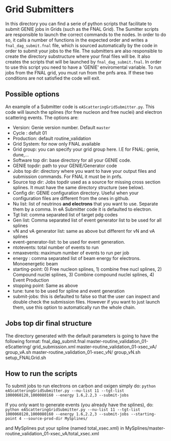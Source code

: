 # Grid Submitters 
In this directory you can find a serie of python scripts that facilitate to submit GENIE jobs in Grids (such as the FNAL Grid). The Sumitter scripts are responsible to launch the correct commands to the nodes. In order to do so, it calls a number of functions in the expected order and writes a `fnal_dag_submit.fnal` file, which is sourced automatically by the code in order to submit your jobs to the file. The submitters are also responsible to create the directory substructure where your final files will be. It also creates the scripts that will be launched by `fnal_dag_submit.fnal`. In order to use this script you need to have a 'GENIE' enviromental variable. To run jobs from the FNAL grid, you must run from the pnfs area. If these two conditions are not satisfied the code will exit.

## Possible options
An example of a Submitter code is `eAScatteringGridSubmitter.py`. This code will launch the splines (for free nucleon and free nuclei) and electron scattering events. The options are: 
- Version: Genie version number. Default `master`
- Cycle : defult 01
- Production: default routine_validation
- Grid System: for now only FNAL available
- Grid group: you can specify your grid group here. I.E for FNAL: genie, dune,...
- Software top dir: base directory for all your GENIE code. 
- GENIE topdir: path to your GENIE/Generator code
- Jobs top dir: directory where you want to have your output files and submission commands. For FNAL it must be in pnfs.
- Source top dir: Jobs topdir used as a source for missing cross section splines. It must have the same directory structure (see below). 
- Config dir: GENIE configuration directory. Useful when your configuration files are different from the ones in github. 
- Nu list: list of neutrinos **and electrons** that you want to use. Separate them by a comma. In eA Submitter code it is defaulted to electron.
- Tgt list: comma separated list of target pdg codes
- Gen list: Comma separated list of event generator list to be used for all splines
- vN and vA generator list: same as above but different for vN and vA splines
- event-generator-list: to be used for event generation.
- ntotevents: total number of events to run
- nmaxevents: maximum number of events to run per job
- energy : comma separated list of beam energy for electrons. Monoenergetic beam
- starting-point: 0) Free nucleon splines, 1) combine free nucl splines, 2) Compound nuclei splines, 3) Combine compound nuclei splines, 4) Event Production
- stopping point: Same as above
- tune: tune to be used for spline and event generation
- submit-jobs: this is defaulted to false so that the user can inspect and double check the submission files. However if you want to just launch them, use this option to automatically run the whole chain.

## Jobs top dir final structure
The directory generated with the default parameters is going to have the following format:
fnal_dag_submit.fnal  master-routine_validation_01-eScattering/
grid_submission.xml   master-routine_validation_01-xsec_vA/
group_vA.sh           master-routine_validation_01-xsec_vN/
group_vN.sh           setup_FNALGrid.sh

## How to run the scripts
To submit jobs to run electrons on carbon and oxigen simply do:
`python eAScatteringGridSubmitter.py --nu-list 11 --tgt-list 1000060120,1000080160 --energy 1.6,2.2,3 --submit-jobs` 

If you only want to generate events (you already have the splines), do:
`python eAScatteringGridSubmitter.py --nu-list 11 --tgt-list 1000060120,1000080160 --energy 1.6,2.2,3 --submit-jobs --starting-point 4 --source-prod-dir MySplines/` 

and MySplines put your spline (named total_xsec.xml) in MySplines/master-routine_validation_01-xsec_vA/total_xsec.xml

